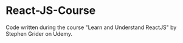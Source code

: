 # React-JS-Course
Code written during the course "Learn and Understand ReactJS" by  Stephen Grider on Udemy.
